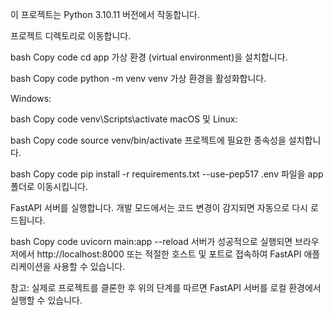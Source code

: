이 프로젝트는 Python 3.10.11 버전에서 작동합니다.

프로젝트 디렉토리로 이동합니다.

bash
Copy code
cd app
가상 환경 (virtual environment)을 설치합니다.

bash
Copy code
python -m venv venv
가상 환경을 활성화합니다.

Windows:

bash
Copy code
venv\Scripts\activate
macOS 및 Linux:

bash
Copy code
source venv/bin/activate
프로젝트에 필요한 종속성을 설치합니다.

bash
Copy code
pip install -r requirements.txt --use-pep517
.env 파일을 app 폴더로 이동시킵니다.

FastAPI 서버를 실행합니다. 개발 모드에서는 코드 변경이 감지되면 자동으로 다시 로드됩니다.

bash
Copy code
uvicorn main:app --reload
서버가 성공적으로 실행되면 브라우저에서 http://localhost:8000 또는 적절한 호스트 및 포트로 접속하여 FastAPI 애플리케이션을 사용할 수 있습니다.

참고: 실제로 프로젝트를 클론한 후 위의 단계를 따르면 FastAPI 서버를 로컬 환경에서 실행할 수 있습니다.